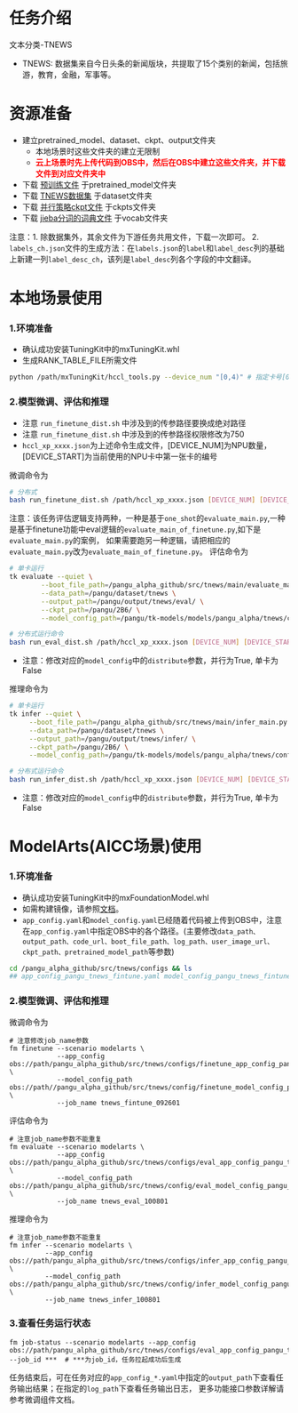 # 任务介绍
文本分类-TNEWS 
- TNEWS: 数据集来自今日头条的新闻版块，共提取了15个类别的新闻，包括旅游，教育，金融，军事等。

# 资源准备
- 建立pretrained_model、dataset、ckpt、output文件夹
    - 本地场景时这些文件夹的建立无限制
    - **<font color=#FF000 >云上场景时先上传代码到OBS中，然后在OBS中建立这些文件夹，并下载文件到对应文件夹中</font>**
- 下载 [预训练文件](https://openi.pcl.ac.cn/PCL-Platform.Intelligence/PanGu-Alpha#user-content-%E6%A8%A1%E5%9E%8B%E4%B8%8B%E8%BD%BD) 于pretrained_model文件夹
- 下载 [TNEWS数据集](https://storage.googleapis.com/cluebenchmark/tasks/tnews_public.zip) 于dataset文件夹
- 下载 [并行策略ckpt文件](https://openi.pcl.ac.cn/PCL-Platform.Intelligence/PanGu-Alpha/src/branch/master/strategy_load_ckpt/pangu_alpha_2.6B_ckpt_strategy.ckpt) 于ckpts文件夹
- 下载 [jieba分词的词典文件](https://openi.pcl.ac.cn/PCL-Platform.Intelligence/PanGu-Alpha-GPU/src/branch/master/inference_mindspore_gpu/tokenizer) 于vocab文件夹

注意：1. 除数据集外，其余文件为下游任务共用文件，下载一次即可。
     2. `labels_ch.json`文件的生成方法：在`labels.json`的`label`和`label_desc`列的基础上新建一列`label_desc_ch`，该列是`label_desc`列各个字段的中文翻译。

# 本地场景使用
### 1.环境准备
- 确认成功安装TuningKit中的mxTuningKit.whl
- 生成RANK_TABLE_FILE所需文件
```bash
python /path/mxTuningKit/hccl_tools.py --device_num "[0,4)" # 指定卡号[0,4)、[4,8)皆可
```

### 2.模型微调、评估和推理
- 注意 `run_finetune_dist.sh` 中涉及到的传参路径要换成绝对路径
- 注意 `run_finetune_dist.sh` 中涉及到的传参路径权限修改为750
- `hccl_xp_xxxx.json`为上述命令生成文件，[DEVICE_NUM]为NPU数量，[DEVICE_START]为当前使用的NPU卡中第一张卡的编号

微调命令为
```bash
# 分布式
bash run_finetune_dist.sh /path/hccl_xp_xxxx.json [DEVICE_NUM] [DEVICE_START]
```
注意：该任务评估逻辑支持两种，一种是基于`one_shot`的`evaluate_main.py`,一种是基于finetune功能中eval逻辑的`evaluate_main_of_finetune.py`,如下是`evaluate_main.py`的案例，
如果需要跑另一种逻辑，请把相应的`evaluate_main.py`改为`evaluate_main_of_finetune.py`。
评估命令为
```bash
# 单卡运行
tk evaluate --quiet \
	    --boot_file_path=/pangu_alpha_github/src/tnews/main/evaluate_main.py \
	    --data_path=/pangu/dataset/tnews \
	    --output_path=/pangu/output/tnews/eval/ \
	    --ckpt_path=/pangu/2B6/ \
	    --model_config_path=/pangu/tk-models/models/pangu_alpha/tnews/configs/eval_model_config_pangu_tnews.yaml

# 分布式运行命令
bash run_eval_dist.sh /path/hccl_xp_xxxx.json [DEVICE_NUM] [DEVICE_START]
```
- 注意：修改对应的`model_config`中的`distribute`参数，并行为True, 单卡为False

推理命令为
```bash
# 单卡运行
tk infer --quiet \
	 --boot_file_path=/pangu_alpha_github/src/tnews/main/infer_main.py \
	 --data_path=/pangu/dataset/tnews \
	 --output_path=/pangu/output/tnews/infer/ \
	 --ckpt_path=/pangu/2B6/ \
	 --model_config_path=/pangu/tk-models/models/pangu_alpha/tnews/configs/infer_model_config_pangu_tnews.yaml

# 分布式运行命令
bash run_infer_dist.sh /path/hccl_xp_xxxx.json [DEVICE_NUM] [DEVICE_START]
```
- 注意：修改对应的`model_config`中的`distribute`参数，并行为True, 单卡为False

# ModelArts(AICC场景)使用
### 1.环境准备
- 确认成功安装TuningKit中的mxFoundationModel.whl
- 如需构建镜像，请参照[文档](https://gitee.com/foundation-models/tk-models/tree/master/tools/docker/modelarts)。
- `app_config.yaml`和`model_config.yaml`已经随着代码被上传到OBS中，注意在`app_config.yaml`中指定OBS中的各个路径。(主要修改`data_path、output_path、code_url、boot_file_path、log_path、user_image_url、ckpt_path、pretrained_model_path`等参数)

```bash
cd /pangu_alpha_github/src/tnews/configs && ls
## app_config_pangu_tnews_fintune.yaml model_config_pangu_tnews_fintune.yaml ...
```

### 2.模型微调、评估和推理
微调命令为
```shell
# 注意修改job_name参数
fm finetune --scenario modelarts \
            --app_config obs://path/pangu_alpha_github/src/tnews/configs/finetune_app_config_pangu_tnews.yaml \
            --model_config_path obs://path//pangu_alpha_github/src/tnews/config/finetune_model_config_pangu_tnews.yaml \
            --job_name tnews_fintune_092601
```

评估命令为
```shell
# 注意job_name参数不能重复
fm evaluate --scenario modelarts \
            --app_config obs://path/pangu_alpha_github/src/tnews/configs/eval_app_config_pangu_tnews.yaml \
            --model_config_path obs://path/pangu_alpha_github/src/tnews/config/eval_model_config_pangu_tnews.yaml \
            --job_name tnews_eval_100801
```

推理命令为
```shell
# 注意job_name参数不能重复
fm infer --scenario modelarts \
         --app_config obs://path/pangu_alpha_github/src/tnews/configs/infer_app_config_pangu_tnews.yaml \
         --model_config_path obs://path/pangu_alpha_github/src/tnews/config/infer_model_config_pangu_tnews.yaml \
         --job_name tnews_infer_100801
```

### 3.查看任务运行状态
```shell
fm job-status --scenario modelarts --app_config obs://path/pangu_alpha_github/src/tnews/configs/eval_app_config_pangu_tnews.yaml --job_id ***  # ***为job_id，任务拉起成功后生成
```

任务结束后，可在任务对应的`app_config_*.yaml`中指定的`output_path`下查看任务输出结果；在指定的`log_path`下查看任务输出日志， 更多功能接口参数详解请参考微调组件文档。

